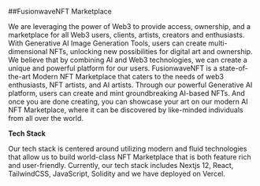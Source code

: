 ##FusionwaveNFT Marketplace

We are leveraging the power of Web3 to provide access, ownership, and a marketplace for all Web3 users, clients, artists, creators and enthusiasts. With Generative AI Image Generation Tools, users can create multi-dimensional NFTs, unlocking new possibilities for digital art and ownership. We believe that by combining AI and Web3 technologies, we can create a unique and powerful platform for our users. FusionwaveNFT is a state-of-the-art Modern NFT Marketplace that caters to the needs of web3 enthusiasts, NFT artists, and AI artists. Through our powerful Generative AI platform, users can create and mint groundbreaking AI-based NFTs. And once you are done creating, you can showcase your art on our modern AI NFT Marketplace, where it can be discovered by like-minded individuals from all over the world.

**Tech Stack**

Our tech stack is centered around utilizing modern and fluid technologies that allow us to build world-class NFT Marketplace that is both feature rich and user-friendly. Currently, our tech stack includes Nextjs 12, React, TailwindCSS, JavaScript, Solidity and we have deployed on Vercel.
